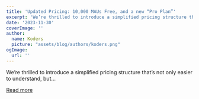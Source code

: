 ```yaml
---
title: 'Updated Pricing: 10,000 MAUs Free, and a new “Pro Plan”'
excerpt: 'We’re thrilled to introduce a simplified pricing structure that’s not only easier to understand, but...'
date: '2023-11-30'
coverImage: ''
author:
  name: Koders
  picture: "assets/blog/authors/koders.png"
ogImage:
  url: ''
---
```


We’re thrilled to introduce a simplified pricing structure that’s not only easier to understand, but...

[Read more](https://dev.to/clerk/updated-pricing-10000-maus-free-and-a-new-pro-plan-5gaa)
